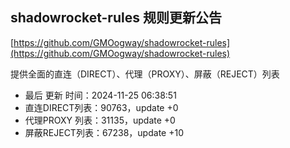 ## shadowrocket-rules 规则更新公告

[https://github.com/GMOogway/shadowrocket-rules](https://github.com/GMOogway/shadowrocket-rules)

提供全面的直连（DIRECT）、代理（PROXY）、屏蔽（REJECT）列表
- 最后 更新 时间：2024-11-25 06:38:51
- 直连DIRECT列表：90763，update +0
- 代理PROXY 列表：31135，update +0
- 屏蔽REJECT列表：67238，update +10